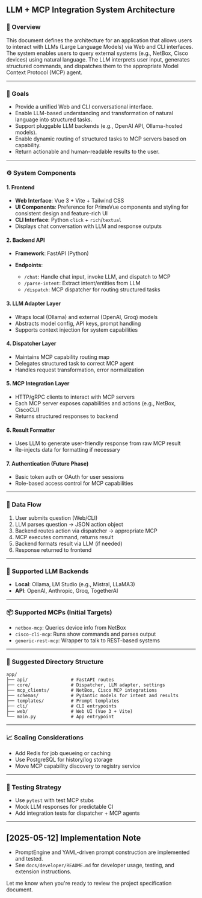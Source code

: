 ## LLM + MCP Integration System Architecture

### 🧭 Overview

This document defines the architecture for an application that allows users to interact with LLMs (Large Language Models) via Web and CLI interfaces. The system enables users to query external systems (e.g., NetBox, Cisco devices) using natural language. The LLM interprets user input, generates structured commands, and dispatches them to the appropriate Model Context Protocol (MCP) agent.

---

### 🎯 Goals

* Provide a unified Web and CLI conversational interface.
* Enable LLM-based understanding and transformation of natural language into structured tasks.
* Support pluggable LLM backends (e.g., OpenAI API, Ollama-hosted models).
* Enable dynamic routing of structured tasks to MCP servers based on capability.
* Return actionable and human-readable results to the user.

---

### ⚙️ System Components

#### 1. **Frontend**

* **Web Interface**: Vue 3 + Vite + Tailwind CSS
* **UI Components**: Preference for PrimeVue components and styling for consistent design and feature-rich UI
* **CLI Interface**: Python `click` + `rich`/`textual`
* Displays chat conversation with LLM and response outputs

#### 2. **Backend API**

* **Framework**: FastAPI (Python)
* **Endpoints**:

  * `/chat`: Handle chat input, invoke LLM, and dispatch to MCP
  * `/parse-intent`: Extract intent/entities from LLM
  * `/dispatch`: MCP dispatcher for routing structured tasks

#### 3. **LLM Adapter Layer**

* Wraps local (Ollama) and external (OpenAI, Groq) models
* Abstracts model config, API keys, prompt handling
* Supports context injection for system capabilities

#### 4. **Dispatcher Layer**

* Maintains MCP capability routing map
* Delegates structured task to correct MCP agent
* Handles request transformation, error normalization

#### 5. **MCP Integration Layer**

* HTTP/gRPC clients to interact with MCP servers
* Each MCP server exposes capabilities and actions (e.g., NetBox, CiscoCLI)
* Returns structured responses to backend

#### 6. **Result Formatter**

* Uses LLM to generate user-friendly response from raw MCP result
* Re-injects data for formatting if necessary

#### 7. **Authentication (Future Phase)**

* Basic token auth or OAuth for user sessions
* Role-based access control for MCP capabilities

---

### 🔄 Data Flow

1. User submits question (Web/CLI)
2. LLM parses question → JSON action object
3. Backend routes action via dispatcher → appropriate MCP
4. MCP executes command, returns result
5. Backend formats result via LLM (if needed)
6. Response returned to frontend

---

### 🔌 Supported LLM Backends

* **Local**: Ollama, LM Studio (e.g., Mistral, LLaMA3)
* **API**: OpenAI, Anthropic, Groq, TogetherAI

---

### 📦 Supported MCPs (Initial Targets)

* `netbox-mcp`: Queries device info from NetBox
* `cisco-cli-mcp`: Runs show commands and parses output
* `generic-rest-mcp`: Wrapper to talk to REST-based systems

---

### 📁 Suggested Directory Structure

```
app/
├── api/                # FastAPI routes
├── core/               # Dispatcher, LLM adapter, settings
├── mcp_clients/        # NetBox, Cisco MCP integrations
├── schemas/            # Pydantic models for intent and results
├── templates/          # Prompt templates
├── cli/                # CLI entrypoints
├── web/                # Web UI (Vue 3 + Vite)
└── main.py             # App entrypoint
```

---

### 📈 Scaling Considerations

* Add Redis for job queueing or caching
* Use PostgreSQL for history/log storage
* Move MCP capability discovery to registry service

---

### 🧪 Testing Strategy

* Use `pytest` with test MCP stubs
* Mock LLM responses for predictable CI
* Add integration tests for dispatcher + MCP agents

---

## [2025-05-12] Implementation Note

- PromptEngine and YAML-driven prompt construction are implemented and tested.
- See `docs/developer/README.md` for developer usage, testing, and extension instructions.

Let me know when you're ready to review the project specification document.
